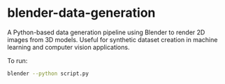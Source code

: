 # blender-data-generation
A Python-based data generation pipeline using Blender to render 2D images from 3D models. Useful for synthetic dataset creation in machine learning and computer vision applications.

To run:
```bash
blender --python script.py
```